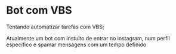 # Bot com VBS
Tentando automatizar tarefas com VBS;

Atualmente um bot com instuito de entrar no instagram, num perfil especifico e spamar mensagens com um tempo definido
